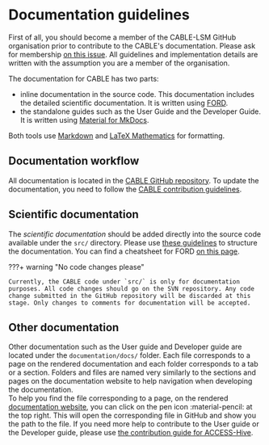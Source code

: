 # Documentation guidelines

First of all, you should become a member of the CABLE-LSM GitHub organisation prior to contribute to the CABLE's documentation. Please ask for membership [on this issue][cable-lsm-join]. All guidelines and implementation details are written with the assumption you are a member of the organisation.

The documentation for CABLE has two parts:

- inline documentation in the source code. This documentation includes the detailed scientific documentation. It is written using [FORD][ford].
- the standalone guides such as the User Guide and the Developer Guide. It is written using [Material for MkDocs][material].

Both tools use [Markdown][cheat-sheets] and [LaTeX Mathematics][latex-maths] for formatting. 

## Documentation workflow
All documentation is located in the [CABLE GitHub repository][cable-repo]. To update the documentation, you need to follow the [CABLE contribution guidelines][contrib_guide].

## Scientific documentation
The *scientific documentation* should be added directly into the source code available under the `src/` directory. Please use [these guidelines][api-guidelines] to structure the documentation. You can find a cheatsheet for FORD [on this page][cheat-sheets].

???+ warning "No code changes please"
    
    Currently, the CABLE code under `src/` is only for documentation purposes. All code changes should go on the SVN repository. Any code change submitted in the GitHub repository will be discarded at this stage. Only changes to comments for documentation will be accepted.

## Other documentation
Other documentation such as the User guide and Developer guide are located under the `documentation/docs/` folder. Each file corresponds to a page on the rendered documentation and each folder corresponds to a tab or a section. Folders and files are named very similarly to the sections and pages on the documentation website to help navigation when developing the documentation.  
To help you find the file corresponding to a page, on the rendered [documentation website][doc-pages], you can click on the pen icon :material-pencil: at the top right. This will open the corresponding file in GitHub and show you the path to the file. If you need more help to contribute to the User guide or the Developer guide, please use [the contribution guide for ACCESS-Hive][Hive-contribute].



[ford]: https://forddocs.readthedocs.io/en/latest/index.html
[material]: https://squidfunk.github.io/mkdocs-material/
[cable-repo]: https://github.com/CABLE-LSM/CABLE
[contrib_guide]: ../contribution/index.md
[latex-maths]: https://en.wikibooks.org/wiki/LaTeX/Mathematics
[cheat-sheets]: ../other_resources/cheat_sheets.md
[api-guidelines]: science_doc.md
[doc-pages]: https://cable.readthedocs.io/en/latest
[Hive-contribute]: https://access-hive.org.au/about/contribute/
[cable-lsm-join]: https://github.com/CABLE-LSM/CABLE/issues/110
